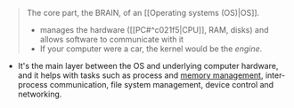 > The core part, the BRAIN, of an [[Operating systems (OS)|OS]].
> - manages the hardware ([[PC#^c021f5|CPU]], RAM, disks) and allows software to communicate with it
> - If your computer were a car, the kernel would be the _engine_.

- It's the main layer between the OS and underlying computer hardware, and it helps with tasks such as process and [memory management](https://www.techtarget.com/whatis/definition/memory-management), inter-process communication, file system management, device control and networking.